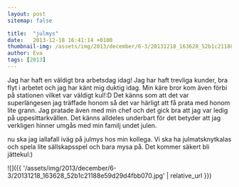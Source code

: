 ```yaml
---
layout: post
sitemap: false

title:  "julmys"
date:   2013-12-18 16:41:14 +0100
thumbnail-img: /assets/img/2013/december/6-3/20131218_163628_52b1c21188e59d29d4fbb070.jpg
author: Eva
tags: [2013]
---
```


Jag har haft en väldigt bra arbetsdag idag!  Jag har haft trevliga kunder,  bra flyt i arbetet och jag har känt mig duktig idag. Min käre bror kom även förbi på stationen vilket var väldigt kul!:D Det känns som att det var superlängesen jag träffade honom så det var härligt att få prata med honom lite grann. Jag pratade även med min chef och det gick bra att jag var ledig på uppesittarkvällen.  Det känns alldeles underbart för det betyder att jag verkligen hinner umgås med min familj undet julen.  

nu ska jag iallafall iväg på julmys hos min kollega. Vi ska ha julmatsknytkalas och spela lite sällskapsspel och bara mysa på. Det kommer säkert bli jättekul:)

![]({{ '/assets/img/2013/december/6-3/20131218_163628_52b1c21188e59d29d4fbb070.jpg'  | relative_url }})

